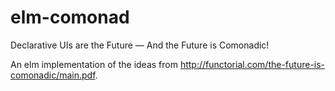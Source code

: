 # elm-comonad
Declarative UIs are the Future — And the Future is Comonadic!

An elm implementation of the ideas from http://functorial.com/the-future-is-comonadic/main.pdf.

